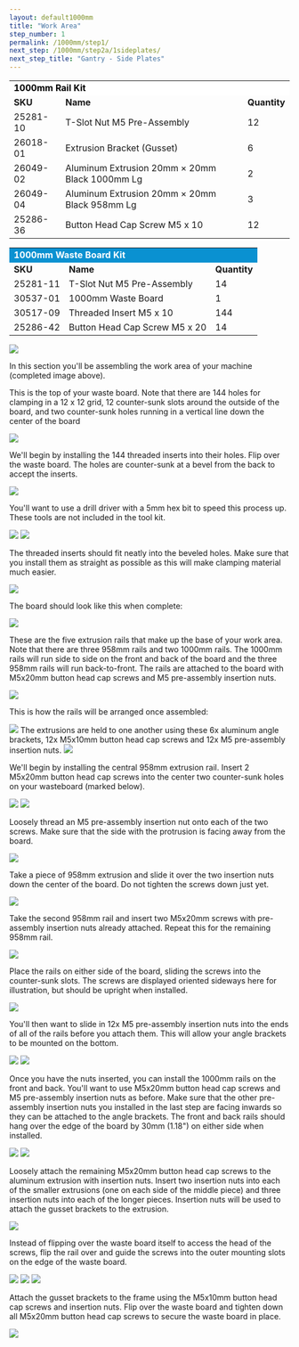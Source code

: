 ```yaml
---
layout: default1000mm
title: "Work Area"
step_number: 1
permalink: /1000mm/step1/
next_step: /1000mm/step2a/1sideplates/
next_step_title: "Gantry - Side Plates"
---
```


<table>
  <tr>
    <td style="color:#000;background: #FFFFFF" colspan="3">
      <b>1000mm Rail Kit</b>
    </td>
  </tr>
  <tr>
    <td>
      <b>SKU</b>
    </td>
    <td>
      <b>Name</b>
    </td>
    <td>
      <b>Quantity</b>
    </td>
  </tr>
  <tr>
    <td>
      25281-10
    </td>
    <td>
      T-Slot Nut M5 Pre-Assembly
    </td>
    <td>
      12
    </td>
  </tr>
  <tr>
    <td>
      26018-01
    </td>
    <td>
      Extrusion Bracket (Gusset)
    </td>
    <td>
      6
    </td>
  </tr>
  <tr>
    <td>
      26049-02
    </td>
    <td>
      Aluminum Extrusion 20mm × 20mm Black 1000mm Lg
    </td>
    <td>
      2
    </td>
  </tr>
  <tr>
    <td>
      26049-04
    </td>
    <td>
      Aluminum Extrusion 20mm × 20mm Black 958mm Lg
    </td>
    <td>
      3
    </td>
  </tr>
  <tr>
    <td>
      25286-36
    </td>
    <td>
      Button Head Cap Screw M5 x 10
    </td>
    <td>
      12
    </td>
  </tr>
</table>
<table>
  <tr>
    <td style="color:#fff;background: #0a91d1" colspan="3">
      <b>1000mm Waste Board Kit</b>
    </td>
  </tr>
  <tr>
    <td>
      <b>SKU</b>
    </td>
    <td>
      <b>Name</b>
    </td>
    <td>
      <b>Quantity</b>
    </td>
  </tr>
  <tr>
    <td>
      25281-11
    </td>
    <td>
      T-Slot Nut M5 Pre-Assembly
    </td>
    <td>
      14
    </td>
  </tr>
  <tr>
    <td>
      30537-01
    </td>
    <td>
      1000mm Waste Board
    </td>
    <td>
      1
    </td>
  </tr>
  <tr>
    <td>
      30517-09
    </td>
    <td>
      Threaded Insert M5 x 10
    </td>
    <td>
      144
    </td>
  </tr>
  <tr>
    <td>
      25286-42
    </td>
    <td>
      Button Head Cap Screw M5 x 20
    </td>
    <td>
      14
    </td>
  </tr>
</table>

<img src="photo/jpfs_DSC2547.jpg">
<p>In this section you'll be assembling the work area of your machine (completed image above).</p>

<p>This is the top of your waste board. Note that there are 144 holes for clamping in a 12 x 12 grid, 12 counter-sunk slots around the outside of the board, and two counter-sunk holes running in a vertical line down the center of the board</p>
<img src="photo/jpfs_DSC2501.jpg">
<p>We'll begin by installing the 144 threaded inserts into their holes. Flip over the waste board. The holes are counter-sunk at a bevel from the back to accept the inserts.</p>
<img src="photo/jpfs_DSC2502.jpg">
<p>You'll want to use a drill driver with a 5mm hex bit to speed this process up. These tools are not included in the tool kit.</p>
<img src="photo/jpfs_DSC2508.jpg">
<img src="photo/jpfs_DSC2511.jpg">
<p>The threaded inserts should fit neatly into the beveled holes. Make sure that you install them as straight as possible as this will make clamping material much easier.</p>
<img src="photo/jpfs_DSC2513.jpg">
<p>The board should look like this when complete:</p>
<img src="photo/jpfs_DSC2522.jpg">
<p>These are the five extrusion rails that make up the base of your work area. Note that there are three 958mm rails and two 1000mm rails. The 1000mm rails will run side to side on the front and back of the board and the three 958mm rails will run back-to-front. The rails are attached to the board with M5x20mm button head cap screws and M5 pre-assembly insertion nuts.</p>
<img src="photo/jpfs_DSC2525.jpg">
<p>This is how the rails will be arranged once assembled:</p>
<img src="photo/jpfs_DSC2528.jpg">
The extrusions are held to one another using these 6x aluminum angle brackets, 12x M5x10mm button head cap screws and 12x M5 pre-assembly insertion nuts.
<img src="photo/jpfs_DSC2527.jpg">
<p>We'll begin by installing the central 958mm extrusion rail. Insert 2 M5x20mm button head cap screws into the center two counter-sunk holes on your wasteboard (marked below).</p>
<img src="photo/jpfs_DSC2495_marked.jpg">
<img src="photo/jpfs_DSC2533.jpg">
<p>Loosely thread an M5 pre-assembly insertion nut onto each of the two screws. Make sure that the side with the protrusion is facing away from the board.</p>
<img src="photo/jpfs_DSC2535.jpg">
<p>Take a piece of 958mm extrusion and slide it over the two insertion nuts down the center of the board. Do not tighten the screws down just yet.</p>
<img src="photo/jpfs_DSC2538.jpg">


<p>Take the second 958mm rail and insert two M5x20mm screws with pre-assembly insertion nuts already attached. Repeat this for the remaining 958mm rail.</p>
<img src="photo/jpfs_DSC2542.jpg">
<p>Place the rails on either side of the board, sliding the screws into the counter-sunk slots. The screws are displayed oriented sideways here for illustration, but should be upright when installed.</p>
<img src="photo/side_rails.png">

<p>You'll then want to slide in 12x M5 pre-assembly insertion nuts into the ends of all of the rails before you attach them. This will allow your angle brackets to be mounted on the bottom.</p>
<img src="photo/jpfs_DSC2544.jpg">
<img src="photo/pan_positions-01.png">
<p>Once you have the nuts inserted, you can install the 1000mm rails on the front and back. You'll want to use M5x20mm button head cap screws and M5 pre-assembly insertion nuts as before. Make sure that the other pre-assembly insertion nuts you installed in the last step are facing inwards so they can be attached to the angle brackets. The front and back rails should hang over the edge of the board by 30mm (1.18") on either side when installed.</p>
<img src="photo/fb_rails-01.png">
<img src="photo/jpfs_DSC2544.jpg">
<p>Loosely attach the remaining M5x20mm button head cap screws to the aluminum extrusion with insertion nuts.  Insert two insertion nuts into each of the smaller extrusions (one on each side of the middle piece) and three insertion nuts into each of the longer pieces.  Insertion nuts will be used to attach the gusset brackets to the extrusion.</p>
<img src="photo/jpfs_DSC2543.jpg">
<p>Instead of flipping over the waste board itself to access the head of the screws, flip the rail over and guide the screws into the outer mounting slots on the edge of the waste board.</p>
<img src="photo/P4201711jpg19.jpg">
<img src="photo/jpfs_DSC2529.jpg">
<img src="photo/jpfs_DSC2546.jpg">
<p>Attach the gusset brackets to the frame using the M5x10mm button head cap screws and insertion nuts.  Flip over the waste board and tighten down all M5x20mm button head cap screws to secure the waste board in place.</p>
<img src="photo/corner_bracket_overall-01.png">
